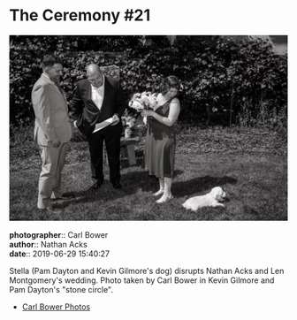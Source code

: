 # The Ceremony #21

![Pam Dayton and Kevin Gilmore's dog, Stella, disrupts Nathan Acks and Len Montgomery's wedding](assets/2019-06-29-set-1-the-ceremony-21.webp)

**photographer**:: Carl Bower  
**author**:: Nathan Acks  
**date**:: 2019-06-29 15:40:27

Stella (Pam Dayton and Kevin Gilmore's dog) disrupts Nathan Acks and Len Montgomery's wedding. Photo taken by Carl Bower in Kevin Gilmore and Pam Dayton's "stone circle".

* [Carl Bower Photos](https://carlbowerphotos.com)
